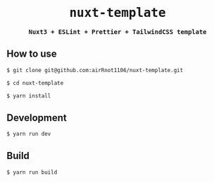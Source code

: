 <div align="center">
<samp>

# nuxt-template

**Nuxt3 + ESLint + Prettier + TailwindCSS template**

</samp>
</div>

## How to use

```bash
$ git clone git@github.com:airRnot1106/nuxt-template.git
```

```bash
$ cd nuxt-template
```

```bash
$ yarn install
```

## Development

```bash
$ yarn run dev
```

## Build

```bash
$ yarn run build
```
